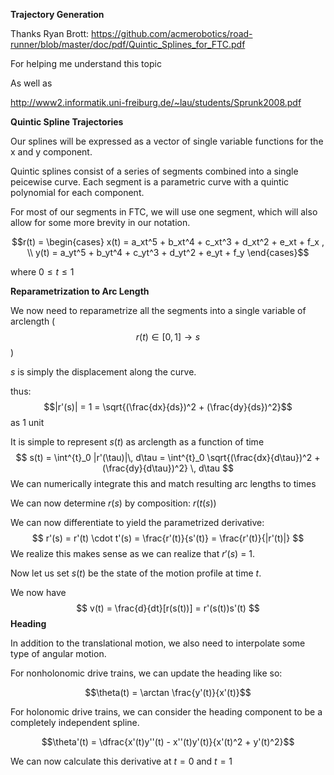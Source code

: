 **Trajectory Generation** 

Thanks Ryan Brott: https://github.com/acmerobotics/road-runner/blob/master/doc/pdf/Quintic_Splines_for_FTC.pdf 

For helping me understand this topic

As well as 

http://www2.informatik.uni-freiburg.de/~lau/students/Sprunk2008.pdf

**Quintic Spline Trajectories**

Our splines will be expressed as a vector of single variable functions for the x and y component.

Quintic splines consist of a series of segments combined into a single peicewise curve. Each segment is a parametric curve with a quintic polynomial for each component. 

For most of our segments in FTC, we will use one segment, which will also allow for some more brevity in our notation.

$$r(t) = \begin{cases}
x(t) = a_xt^5 + b_xt^4 + c_xt^3 + d_xt^2 + e_xt + f_x , \\
y(t) = a_yt^5 + b_yt^4 + c_yt^3 + d_yt^2 + e_yt + f_y
\end{cases}$$

where $0 \le t \le 1$

**Reparametrization to Arc Length**

We now need to reparametrize all the segments into a single variable of arclength ($$r(t) \in [0, 1] \to s$$ )

$s$ is simply the displacement along the curve.

thus: $$|r'(s)| = 1 = \sqrt{(\frac{dx}{ds})^2 + (\frac{dy}{ds})^2}$$as 1 unit 

It is simple to represent $s(t)$ as arclength as a function of time
$$
s(t) = \int^{t}_0 |r'(\tau)|\, d\tau = \int^{t}_0 \sqrt{(\frac{dx}{d\tau})^2 + (\frac{dy}{d\tau})^2} \, d\tau
$$
We can numerically integrate this and match resulting arc lengths to times

We can now determine $r(s)$ by composition: $r(t(s))$

We can now differentiate to yield the parametrized derivative:
$$
r'(s) = r'(t) \cdot t'(s) = \frac{r'(t)}{s'(t)} = \frac{r'(t)}{|r'(t)|}
$$
We realize this makes sense as we can realize that $r'(s)$ = 1.

Now let us set $s(t)$ be the state of the motion profile at time $t$.

We now have
$$
v(t) = \frac{d}{dt}[r(s(t))] = r'(s(t))s'(t)
$$
**Heading**

In addition to the translational motion, we also need to interpolate some type of angular motion. 

For nonholonomic drive trains, we can update the heading like so:

$$\theta(t) = \arctan \frac{y'(t)}{x'(t)}$$

For holonomic drive trains, we can consider the heading component to be a completely independent spline. 

$$\theta'(t) = \dfrac{x'(t)y''(t) - x''(t)y'(t)}{x'(t)^2 + y'(t)^2}$$



We can now calculate this derivative at $t=0$ and $t=1$

